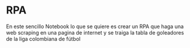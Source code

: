 # RPA
En este sencillo Notebook lo que se quiere es crear un RPA que haga una web scraping en una  pagina de internet y se traiga la tabla de goleadores de la liga colombiana de fútbol
